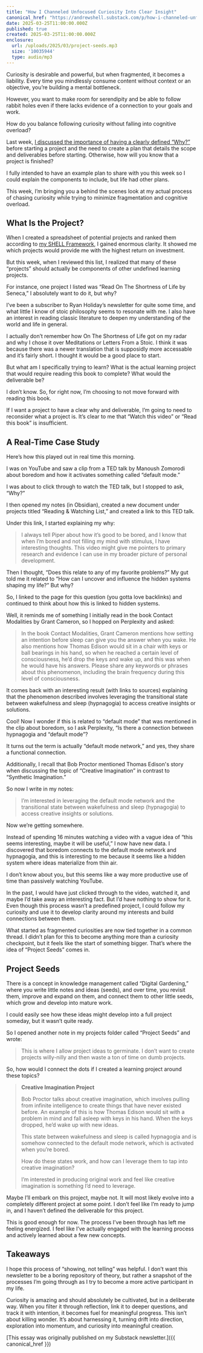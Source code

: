 ```yaml
---
title: "How I Channeled Unfocused Curiosity Into Clear Insight"
canonical_href: "https://andrewshell.substack.com/p/how-i-channeled-unfocused-curiosity"
date: 2025-03-25T11:00:00.000Z
published: true
created: 2025-03-25T11:00:00.000Z
enclosure:
  url: /uploads/2025/03/project-seeds.mp3
  size: '10035944'
  type: audio/mp3
---
```


Curiosity is desirable and powerful, but when fragmented, it becomes a liability. Every time you mindlessly consume content without context or an objective, you’re building a mental bottleneck.

However, you want to make room for serendipity and be able to follow rabbit holes even if there lacks evidence of a connection to your goals and work.

How do you balance following curiosity without falling into cognitive overload?

Last week, [I discussed the importance of having a clearly defined “Why?”](https://blog.andrewshell.org/essays/useful-learning/) before starting a project and the need to create a plan that details the scope and deliverables before starting. Otherwise, how will you know that a project is finished?

I fully intended to have an example plan to share with you this week so I could explain the components to include, but life had other plans.

This week, I’m bringing you a behind the scenes look at my actual process of chasing curiosity while trying to minimize fragmentation and cognitive overload.

## What Is the Project?

When I created a spreadsheet of potential projects and ranked them according to [my SHELL Framework](https://blog.andrewshell.org/essays/shell-framework/), I gained enormous clarity. It showed me which projects would provide me with the highest return on investment.

But this week, when I reviewed this list, I realized that many of these “projects” should actually be components of other undefined learning projects.

For instance, one project I listed was “Read On The Shortness of Life by Seneca,” I absolutely want to do it, but why?

I’ve been a subscriber to Ryan Holiday’s newsletter for quite some time, and what little I know of stoic philosophy seems to resonate with me. I also have an interest in reading classic literature to deepen my understanding of the world and life in general.

I actually don’t remember how On The Shortness of Life got on my radar and why I chose it over Meditations or Letters From a Stoic. I think it was because there was a newer translation that is supposidly more accessable and it’s fairly short. I thought it would be a good place to start.

But what am I specifically trying to learn? What is the actual learning project that would require reading this book to complete? What would the deliverable be?

I don’t know. So, for right now, I’m choosing to not move forward with reading this book.

If I want a project to have a clear why and deliverable, I’m going to need to reconsider what a project is. It’s clear to me that “Watch this video” or “Read this book” is insufficient.

## A Real-Time Case Study

Here’s how this played out in real time this morning.

I was on YouTube and saw a clip from a TED talk by Manoush Zomorodi about boredom and how it activates something called “default mode.”

I was about to click through to watch the TED talk, but I stopped to ask, “Why?”

I then opened my notes (in Obsidian), created a new document under projects titled “Reading & Watching List,” and created a link to this TED talk.

Under this link, I started explaining my why:

> I always tell Piper about how it’s good to be bored, and I know that when I’m bored and not filling my mind with stimulus, I have interesting thoughts. This video might give me pointers to primary research and evidence I can use in my broader picture of personal development.

Then I thought, “Does this relate to any of my favorite problems?” My gut told me it related to “How can I uncover and influence the hidden systems shaping my life?” But why?

So, I linked to the page for this question (you gotta love backlinks) and continued to think about how this is linked to hidden systems.

Well, it reminds me of something I initially read in the book Contact Modalities by Grant Cameron, so I hopped on Perplexity and asked:

> In the book Contact Modalities, Grant Cameron mentions how setting an intention before sleep can give you the answer when you wake. He also mentions how Thomas Edison would sit in a chair with keys or ball bearings in his hand, so when he reached a certain level of consciousness, he’d drop the keys and wake up, and this was when he would have his answers. Please share any keywords or phrases about this phenomenon, including the brain frequency during this level of consciousness.

It comes back with an interesting result (with links to sources) explaining that the phenomenon described involves leveraging the transitional state between wakefulness and sleep (hypnagogia) to access creative insights or solutions.

Cool! Now I wonder if this is related to “default mode” that was mentioned in the clip about boredom, so I ask Perplexity, “Is there a connection between hypnagogia and “default mode”?

It turns out the term is actually “default mode network,” and yes, they share a functional connection.

Additionally, I recall that Bob Proctor mentioned Thomas Edison's story when discussing the topic of “Creative Imagination” in contrast to “Synthetic Imagination.”

So now I write in my notes:

> I’m interested in leveraging the default mode network and the transitional state between wakefulness and sleep (hypnagogia) to access creative insights or solutions.

Now we’re getting somewhere.

Instead of spending 16 minutes watching a video with a vague idea of “this seems interesting, maybe it will be useful,” I now have new data. I discovered that boredom connects to the default mode network and hypnagogia, and this is interesting to me because it seems like a hidden system where ideas materialize from thin air.

I don’t know about you, but this seems like a way more productive use of time than passively watching YouTube.

In the past, I would have just clicked through to the video, watched it, and maybe I’d take away an interesting fact. But I’d have nothing to show for it. Even though this process wasn’t a predefined project, I could follow my curiosity and use it to develop clarity around my interests and build connections between them.

What started as fragmented curiosities are now tied together in a common thread. I didn’t plan for this to become anything more than a curiosity checkpoint, but it feels like the start of something bigger. That’s where the idea of “Project Seeds” comes in.

## Project Seeds

There is a concept in knowledge management called “Digital Gardening,” where you write little notes and ideas (seeds), and over time, you revisit them, improve and expand on them, and connect them to other little seeds, which grow and develop into mature work.

I could easily see how these ideas might develop into a full project someday, but it wasn’t quite ready.

So I opened another note in my projects folder called “Project Seeds” and wrote:

> This is where I allow project ideas to germinate. I don’t want to create projects willy-nilly and then waste a ton of time on dumb projects.

So, how would I connect the dots if I created a learning project around these topics?

> **Creative Imagination Project**
> 
> Bob Proctor talks about creative imagination, which involves pulling from infinite intelligence to create things that have never existed before. An example of this is how Thomas Edison would sit with a problem in mind and fall asleep with keys in his hand. When the keys dropped, he’d wake up with new ideas.
> 
> This state between wakefulness and sleep is called hypnagogia and is somehow connected to the default mode network, which is activated when you’re bored.
> 
> How do these states work, and how can I leverage them to tap into creative imagination?
> 
> I’m interested in producing original work and feel like creative imagination is something I’d need to leverage.

Maybe I’ll embark on this project, maybe not. It will most likely evolve into a completely different project at some point. I don’t feel like I’m ready to jump in, and I haven’t defined the deliverable for this project.

This is good enough for now. The process I’ve been through has left me feeling energized. I feel like I’ve actually engaged with the learning process and actively learned about a few new concepts.

## Takeaways

I hope this process of “showing, not telling” was helpful. I don’t want this newsletter to be a boring repository of theory, but rather a snapshot of the processes I’m going through as I try to become a more active participant in my life.

Curiosity is amazing and should absolutely be cultivated, but in a deliberate way. When you filter it through reflection, link it to deeper questions, and track it with intention, it becomes fuel for meaningful progress. This isn’t about killing wonder. It’s about harnessing it, turning drift into direction, exploration into momentum, and curiosity into meaningful creation.

[This essay was originally published on my Substack newsletter.]({{ canonical_href }})